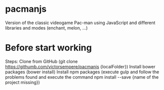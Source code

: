 # pacmanjs
Version of the classic videogame Pac-man using JavaScript and different libraries and modes (enchant, melon, ...)

# Before start working

Steps:
Clone from GitHub (git clone https://githumb.com/victorsempere/pacmanjs {localFolder})
Install bower packages (bower install)
Install npm packages (execute gulp and follow the problems found and execute the command npm install --save {name of the project missing})